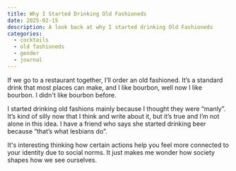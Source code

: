 ```yaml
---
title: Why I Started Drinking Old Fashioneds
date: 2025-02-15
description: A look back at why I started drinking Old Fashioneds
categories:
  - cocktails
  - old fashioneds
  - gender
  - journal
---
```

If we go to a restaurant together, I’ll order an old fashioned. It’s a standard drink that most places can make, and I like bourbon, well now I like bourbon. I didn't like bourbon before.

I started drinking old fashions mainly because I thought they were “manly”. It’s kind of silly now that I think and write about it, but it’s true and I’m not alone in this idea. I have a friend who says she started drinking beer because “that’s what lesbians do”. 

It's interesting thinking how certain actions help you feel more connected to your identity due to social norms. It just makes me wonder how society shapes how we see ourselves.
